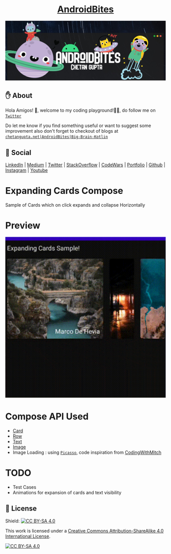 <h1 align="center"><a href="https://chetangupta.net/" target="_blank">AndroidBites</a>
</h1>

![AndroidBites](./androidbites_space.jpg)

## :hand: About
Hola Amigos! 🙌, welcome to my coding playground!👩‍💻, do follow me on [`Twitter`](https://bit.ly/ch8n-twitter)

Do let me know if you find something useful or want to suggest some improvement
also don't forget to checkout of blogs at [`chetangupta.net|AndroidBites|Big-Brain-Kotlin`](https://chetangupta.net/)


## :eyes: Social
[LinkedIn](https://bit.ly/ch8n-linkdIn) |
[Medium](https://bit.ly/ch8n-medium-blog) |
[Twitter](https://bit.ly/ch8n-twitter) |
[StackOverflow](https://bit.ly/ch8n-stackOflow) |
[CodeWars](https://bit.ly/ch8n-codewar) |
[Portfolio](https://bit.ly/ch8n-home) |
[Github](https://bit.ly/ch8n-git) |
[Instagram](https://bit.ly/ch8n-insta) |
[Youtube](https://bit.ly/ch8n-youtube)


# Expanding Cards Compose
Sample of Cards which on click expands and collapse Horizontally

# Preview
![Preview](./preview.gif)


# Compose API Used
* [Card](https://compose.academy/material/card)
* [Row](https://compose.academy/layout/row)
* [Text](https://compose.academy/material/text)
* [Image](https://foso.github.io/Jetpack-Compose-Playground/foundation/image/)
* Image Loading : using [`Picasso`](https://square.github.io/picasso/), code inspiration from [CodingWithMitch](https://www.youtube.com/watch?v=ktOWiLx83bQ&ab_channel=CodingWithMitch)

# TODO
* Test Cases
* Animations for expansion of cards and text visibility


## :cop: License
Shield: [![CC BY-SA 4.0][cc-by-sa-shield]][cc-by-sa]

This work is licensed under a
[Creative Commons Attribution-ShareAlike 4.0 International License][cc-by-sa].

[![CC BY-SA 4.0][cc-by-sa-image]][cc-by-sa]

[cc-by-sa]: http://creativecommons.org/licenses/by-sa/4.0/
[cc-by-sa-image]: https://licensebuttons.net/l/by-sa/4.0/88x31.png
[cc-by-sa-shield]: https://img.shields.io/badge/License-CC%20BY--SA%204.0-lightgrey.svg
